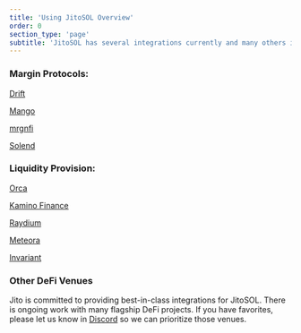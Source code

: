 ```yaml
---
title: 'Using JitoSOL Overview'
order: 0
section_type: 'page'
subtitle: 'JitoSOL has several integrations currently and many others in the process of being added'
---
```



### Margin Protocols:

[Drift](/jitosol/get-started/using-jitosol-flow/drift)

[Mango](/jitosol/get-started/using-jitosol-flow/mango)

[mrgnfi](/jitosol/get-started/using-jitosol-flow/mrgnfi)

[Solend](/jitosol/get-started/using-jitosol-flow/solend)​​

### **Liquidity Provision:**

[Orca](/jitosol/get-started/using-jitosol-flow/orca)

[Kamino Finance](/jitosol/get-started/using-jitosol-flow/kamino-finance)

[Raydium](/jitosol/get-started/using-jitosol-flow/raydium)

[Meteora](/jitosol/get-started/using-jitosol-flow/meteora)

[Invariant](/jitosol/get-started/using-jitosol-flow/invariant)

### Other DeFi Venues

Jito is committed to providing best-in-class integrations for JitoSOL. There is ongoing work with many flagship DeFi projects. If you have favorites, please let us know in [Discord](https://discord.gg/5wGU5Bbz8E) so we can prioritize those venues.

